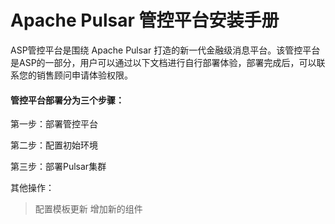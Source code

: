 # Apache Pulsar 管控平台安装手册

ASP管控平台是围绕 Apache Pulsar 打造的新一代金融级消息平台。该管控平台是ASP的一部分，用户可以通过以下文档进行自行部署体验，部署完成后，可以联系您的销售顾问申请体验权限。

#### 管控平台部署分为三个步骤：

第一步：部署管控平台

第二步：配置初始环境

第三步：部署Pulsar集群

其他操作：
> 配置模板更新
> 增加新的组件
